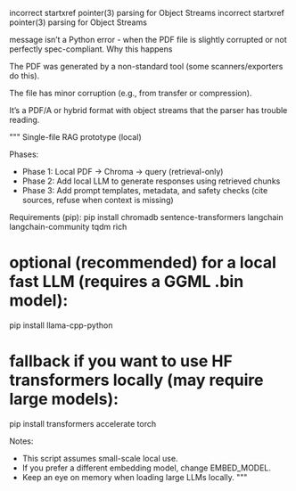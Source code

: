 incorrect startxref pointer(3)
parsing for Object Streams
incorrect startxref pointer(3)
parsing for Object Streams

message isn’t a Python error - when the PDF file is slightly corrupted or not perfectly spec-compliant.
Why this happens

The PDF was generated by a non-standard tool (some scanners/exporters do this).

The file has minor corruption (e.g., from transfer or compression).

It’s a PDF/A or hybrid format with object streams that the parser has trouble reading.


"""
Single-file RAG prototype (local)

Phases:
- Phase 1: Local PDF -> Chroma -> query (retrieval-only)
- Phase 2: Add local LLM to generate responses using retrieved chunks
- Phase 3: Add prompt templates, metadata, and safety checks (cite sources, refuse when context is missing)

Requirements (pip):
pip install chromadb sentence-transformers langchain langchain-community tqdm rich
# optional (recommended) for a local fast LLM (requires a GGML .bin model):
pip install llama-cpp-python
# fallback if you want to use HF transformers locally (may require large models):
pip install transformers accelerate torch

Notes:
- This script assumes small-scale local use.
- If you prefer a different embedding model, change EMBED_MODEL.
- Keep an eye on memory when loading large LLMs locally.
"""